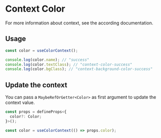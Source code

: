 # Context Color

For more information about context, see the according documentation.

## Usage

```ts
const color = useColorContext();

console.log(color.name); // "success"
console.log(color.textClass); // "context-color-success"
console.log(color.bgClass); // "context-background-color-success"
```

## Update the context

You can pass a `MaybeRefOrGetter<Color>` as first argument to update the context value.

```ts
const props = defineProps<{
  color?: Color;
}>();

const color = useColorContext(() => props.color);
```
